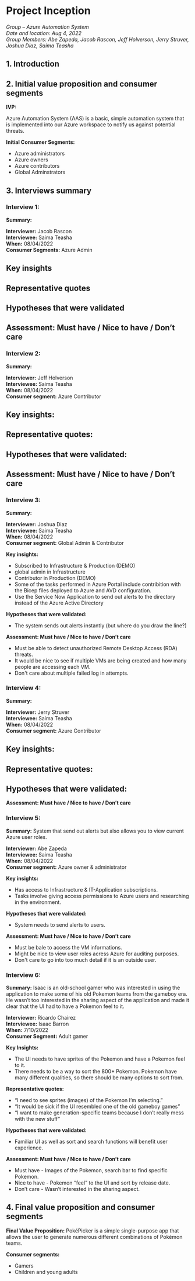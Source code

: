 # Project Inception

_Group – Azure Automation System\
Date and location: Aug 4, 2022\
Group Members: Abe Zapeda, Jacob Rascon, Jeff Holverson, Jerry Struver, Joshua Diaz, Saima Teasha_

## 1. Introduction



## 2. Initial value proposition and consumer segments

**IVP:**

Azure Automation System (AAS) is a basic, simple automation system that is implemented into our Azure workspace to notify us against potential threats. 

**Initial Consumer Segments:**

- Azure administrators
- Azure owners
- Azure contributors
- Global Adminstrators 

## 3. Interviews summary

### Interview 1:

**Summary:** 

**Interviewer:** Jacob Rascon\
**Interviewee:** Saima Teasha\
**When:** 08/04/2022 \
**Consumer Segments:** Azure Admin

**Key insights**
  - 

 **Representative quotes**
  -

 **Hypotheses that were validated**
  - 

 **Assessment: Must have / Nice to have / Don’t care**
  - 

### Interview 2:

**Summary:** 

**Interviewer:** Jeff Holverson\
**Interviewee:** Saima Teasha\
**When:**  08/04/2022\
**Consumer segment:** Azure Contributor

**Key insights:**
  - 

**Representative quotes:**
  - 

**Hypotheses that were validated:**
  - 

**Assessment: Must have / Nice to have / Don’t care**
  - 

### Interview 3:

**Summary:** 

**Interviewer:** Joshua Diaz\
**Interviewee:** Saima Teasha\
**When:**  08/04/2022\
**Consumer segment:** Global Admin & Contributor

**Key insights:**
  - Subscribed to Infrastructure & Production (DEMO)
  - global admin in Infrastructure
  - Contributor in Production (DEMO)
  - Some of the tasks performed in Azure Portal include contribition with the Bicep files deployed to Azure and AVD configuration.
  - Use the Service Now Application to send out alerts to the directory instead of the Azure Active Directory

**Hypotheses that were validated:**
  - The system sends out alerts instantly (but where do you draw the line?)

**Assessment: Must have / Nice to have / Don’t care**
  - Must be able to detect unauthorized Remote Desktop Access (RDA) threats. 
  - It would be nice to see if multiple VMs are being created and how many people are accessing each VM.
  - Don't care about multiple failed log in attempts.

### Interview 4: 
**Summary:**   

**Interviewer:** Jerry Struver\
**Interviewee:** Saima Teasha\
**When:**  08/04/2022\
**Consumer segment:** Azure Contributor

**Key insights:**
  - 

**Representative quotes:**
  - 

**Hypotheses that were validated:**
  - 

**Assessment: Must have / Nice to have / Don’t care**

### Interview 5: 
**Summary:** System that send out alerts but also allows you to view current Azure user roles. 

**Interviewer:** Abe Zapeda\
**Interviewee:** Saima Teasha\
**When:**  08/04/2022\
**Consumer segment:** Azure owner & administrator

**Key insights:**
  - Has access to Infrastructure & IT-Application subscriptions.
  - Tasks involve giving access permissions to Azure users and researching in the environment.

**Hypotheses that were validated:**
  - System needs to send alerts to users.

**Assessment: Must have / Nice to have / Don’t care**
  - Must be bale to access the VM informations. 
  - Might be nice to view user roles acress Azure for auditing purposes.
  - Don't care to go into too much detail if it is an outside user.

### Interview 6:

**Summary:** Isaac is an old-school gamer who was interested in using the application to make some of his old Pokemon teams from the gameboy era. He wasn’t too interested in the sharing aspect of the application and made it clear that the UI had to have a Pokemon feel to it.


**Interviewer:** Ricardo Chairez\
**Interviewee:** Isaac Barron\
**When:** 7/10/2022\
**Consumer Segment:** Adult gamer

**Key Insights:**
  - The UI needs to have sprites of the Pokemon and have a Pokemon feel to it.
  - There needs to be a way to sort the 800+ Pokemon. Pokemon have many different qualities, so there should be many options to sort from.
   
**Representative quotes:**
  - “I need to see sprites (images) of the Pokemon I’m selecting.”
  - “It would be sick if the UI resembled one of the old gameboy games”
  - “I want to make generation-specific teams because I don’t really mess with the new stuff”

**Hypotheses that were validated:**
   - Familiar UI as well as sort and search functions will benefit user experience.


**Assessment: Must have / Nice to have / Don’t care**
  - Must have - Images of the Pokemon, search bar to find specific Pokemon.
  - Nice to have - Pokemon “feel” to the UI and sort by release date.
  - Don’t care - Wasn’t interested in the sharing aspect.

   
## 4. Final value proposition and consumer segments

**Final Value Proposition:**
PokéPicker is a simple single-purpose app that allows the user to generate numerous different combinations of Pokémon teams. 

**Consumer segments:**
- Gamers 
- Children and young adults 
